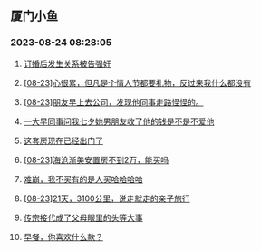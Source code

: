 ## 厦门小鱼 
### 2023-08-24 08:28:05

1. [订婚后发生关系被告强奸](http://bbs.xmfish.com/read-htm-tid-18058919.html)

2. [[08-23]心很累，但凡是个情人节都要礼物，反过来我什么都没有](http://bbs.xmfish.com/read-htm-tid-18058830.html)

3. [[08-23]朋友早上去公司，发现他同事走路怪怪的。](http://bbs.xmfish.com/read-htm-tid-18059036.html)

4. [一大早同事问我七夕她男朋友收了他的钱是不是不爱他](http://bbs.xmfish.com/read-htm-tid-18058796.html)

5. [这套房现在已经出门了](http://bbs.xmfish.com/read-htm-tid-18059120.html)

6. [[08-23]海沧渐美安置房不到2万，能买吗](http://bbs.xmfish.com/read-htm-tid-18059041.html)

7. [难崩，我不买有的是人买哈哈哈哈](http://bbs.xmfish.com/read-htm-tid-18058868.html)

8. [[08-23]21天，3100公里，说走就走的亲子旅行](http://bbs.xmfish.com/read-htm-tid-18058976.html)

9. [传宗接代成了父母眼里的头等大事](http://bbs.xmfish.com/read-htm-tid-18058999.html)

10. [早餐，你喜欢什么款？](http://bbs.xmfish.com/read-htm-tid-18058941.html)

